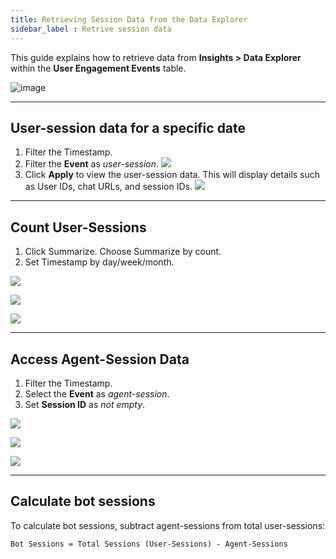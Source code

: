 ```yaml
---
title: Retrieving Session Data from the Data Explorer 
sidebar_label : Retrive session data  
---
```


This guide explains how to retrieve data from **Insights >  Data Explorer** within the **User Engagement Events** table.

![image](https://hackmd.io/_uploads/Bkdm-kbnC.png)


---------

## User-session data for a specific date

1. Filter the Timestamp.
2. Filter the **Event** as *user-session*.
**![](https://lh7-rt.googleusercontent.com/docsz/AD_4nXfcUS0e3jwOzi0sLwktak6xAcvwQU3hrsayY1_34zYd9bMV6iZ6p1NdUpFaB-zflKaZz3udVJhmBmny26xe4_pf2Ers79RCRSgXzSu4PQPudVPqSgR0AyL0g4_vfYtzKRbqEVkHWHJbLoUoYBS0831ommkg?key=7tUVeJ9bRafmzQqDuh5NvQ)**
3. Click **Apply** to view the user-session data. This will display details such as User IDs, chat URLs, and session IDs.
**![](https://lh7-rt.googleusercontent.com/docsz/AD_4nXdXjpKtOF3iOvpII7ujEJq1JjoQ6Z2Av9ySn5Bkd3iNeF8fOB3phYJBz1hYk--vPeGiQ903aCingvYW_a9W8w58NLrcrdgWt3sLe0adxlVw1s6fSMBsUacEntFlWReKgKLHdqqs9OOmoih4ah6P62Fbpjwx?key=7tUVeJ9bRafmzQqDuh5NvQ)**

--------

## Count User-Sessions


1. Click Summarize. Choose Summarize by count.
2. Set Timestamp by day/week/month.


**![](https://lh7-rt.googleusercontent.com/docsz/AD_4nXfOqzmwVfdS_zMMCX5bLk7JAEU5T_sXz-bRbrptrbR0ZuS2knuJ6Yfy-POU5y-jw19oENXzFcJBzMNZPKpDX1Do-825EE_4mu8GVpSRJVamB_6_FqjOPx6qP6fa4f44wsejHjw-v8A6G6FvnWZiHWnzk9U?key=7tUVeJ9bRafmzQqDuh5NvQ)**

**![](https://lh7-rt.googleusercontent.com/docsz/AD_4nXd-bJsLuvBHxLyL1TvOb7FBzIkjIGwtvRomQXKOKXgK7ngfJtczPn0zzUyJnEsI-Yce43P4HhVcYyzo4UpnH3BV-uEf0Qx4nOWn_GIx6sJ_9ZR4_Isgr7VGWTqYSyS5SNWbe8KmSq9rxOEfl87ccNrXvUOD?key=7tUVeJ9bRafmzQqDuh5NvQ)**

**![](https://lh7-rt.googleusercontent.com/docsz/AD_4nXeeoqfn6CLVSAF9fYjWnnfkg4GLbeBTFSpaRfurtTPbv3DXI5yFIgD9bn8yX3nCXo6W0fZt3xqM_Zlwp_AuqyFXtcNYT4MDNDLKLkapz3WWZmZ1GyIUe-KJzlgEjOLdE9_Aui5fbIZSTXuQMQQxOcDpCRRE?key=7tUVeJ9bRafmzQqDuh5NvQ)**

-----

## Access Agent-Session Data

1. Filter the Timestamp.
2. Select the **Event** as *agent-session*.
3. Set **Session ID** as *not empty*.


**![](https://lh7-rt.googleusercontent.com/docsz/AD_4nXeIVO6uwDsuZbGnnIF8YTdX1drM2lSwNyKG9zki-yRta22yckV6ipNlci-WiImVbrULy7SV9uKctWvM_mh5e1rxBNGz5dlx-IGEyG9H2lDqwcdFBNhq4fO1lEDCJN1PXAl-I7T5y8SDjeNZnxdhMfSbtwXw?key=7tUVeJ9bRafmzQqDuh5NvQ)**


**![](https://lh7-rt.googleusercontent.com/docsz/AD_4nXcogOC5E4x7m-QYhgY64M9uLr-DiWDcrQI50BuoUluS3CbQ9rzSG-GsxNkk8sd9L4SyyPj1B8gWN5Hn3-t7j70wsu7atQDghYghQzKl0ikCRqu1NYQXYwgzE5BAOxB9VWFtq_edb9SwWFLIgFnWNqvWOzwx?key=7tUVeJ9bRafmzQqDuh5NvQ)**

**![](https://lh7-rt.googleusercontent.com/docsz/AD_4nXcRESQR4Vq92MpExd8k_Xkn6ZWgu717oCrT7W13jLP3hq2KmEhxymY23kkQ2HdsVzDxGF-Fs3GACNLsaW7A6ZIg4CiLrpL2Q-2fTMsoHXxtPiTb7RMkITTAhNpGSNsiiP-F-Of84D0WJ02pn_9lzvPCHgA?key=7tUVeJ9bRafmzQqDuh5NvQ)**



--------

## Calculate bot sessions

To calculate bot sessions, subtract agent-sessions from total user-sessions:

```
Bot Sessions = Total Sessions (User-Sessions) - Agent-Sessions
```

